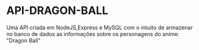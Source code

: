 # API-DRAGON-BALL
Uma API criada em NodeJS,Express e MySQL com o intuito de armazenar no banco de dados as informações sobre os personagens do anime: "Dragon Ball"
